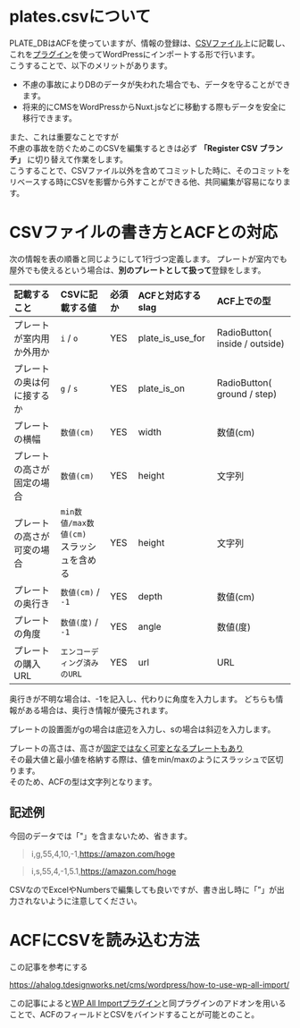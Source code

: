 # plates.csvについて

PLATE_DBはACFを使っていますが、情報の登録は、[CSVファイル](/Code/PLATE_DB/plates.csv)上に記載し、これを[プラグイン](http://www.wpallimport.com/)を使ってWordPressにインポートする形で行います。<br>
こうすることで、以下のメリットがあります。

- 不慮の事故によりDBのデータが失われた場合でも、データを守ることができます。
- 将来的にCMSをWordPressからNuxt.jsなどに移動する際もデータを安全に移行できます。

また、これは重要なことですが<br>
不慮の事故を防ぐためこのCSVを編集するときは必ず **「Register CSV ブランチ」** に切り替えて作業をします。<br>
こうすることで、CSVファイル以外を含めてコミットした時に、そのコミットをリベースする時にCSVを影響から外すことができる他、共同編集が容易になります。

# CSVファイルの書き方とACFとの対応

次の情報を表の順番と同じようにして1行づつ定義します。
プレートが室内でも屋外でも使えるという場合は、**別のプレートとして扱って**登録をします。

|記載すること|CSVに記載する値|必須か|ACFと対応するslag|ACF上での型|
|:-|:-|:-|:-|:-|
|プレートが室内用か外用か| `i` / `o`|YES|plate_is_use_for|RadioButton( inside / outside)|
|プレートの奥は何に接するか| `g` / `s` |YES|plate_is_on|RadioButton( ground / step)|
|プレートの横幅|`数値(cm)`|YES|width|数値(cm)|
|プレートの高さが固定の場合|`数値(cm)`|YES|height|文字列|
|プレートの高さが可変の場合|`min数値/max数値(cm)`<br>スラッシュを含める|YES|height|文字列|
|プレートの奥行き|`数値(cm)` / `-1`|YES|depth|数値(cm)|
|プレートの角度|`数値(度)` / `-1`|YES|angle|数値(度)|
|プレートの購入URL|`エンコーディング済みのURL`|YES|url|URL|

奥行きが不明な場合は、-1を記入し、代わりに角度を入力します。
どちらも情報がある場合は、奥行き情報が優先されます。

プレートの設置面がgの場合は底辺を入力し、sの場合は斜辺を入力します。

プレートの高さは、高さが[固定ではなく可変となるプレートもあり](https://www.monotaro.com/g/01144824/)<br>
その最大値と最小値を格納する際は、値をmin/maxのようにスラッシュで区切ります。<br>
そのため、ACFの型は文字列となります。

## 記述例

今回のデータでは「"」を含まないため、省きます。

>i,g,55,4,10,-1,https://amazon.com/hoge

>i,s,55,4,-1,5.1,https://amazon.com/hoge

CSVなのでExcelやNumbersで編集しても良いですが、書き出し時に「”」が出力されないように注意してください。

# ACFにCSVを読み込む方法

この記事を参考にする

https://ahalog.tdesignworks.net/cms/wordpress/how-to-use-wp-all-import/

この記事によると[WP All Importプラグイン](http://www.wpallimport.com/)と同プラグインのアドオンを用いることで、ACFのフィールドとCSVをバインドすることが可能とのこと。